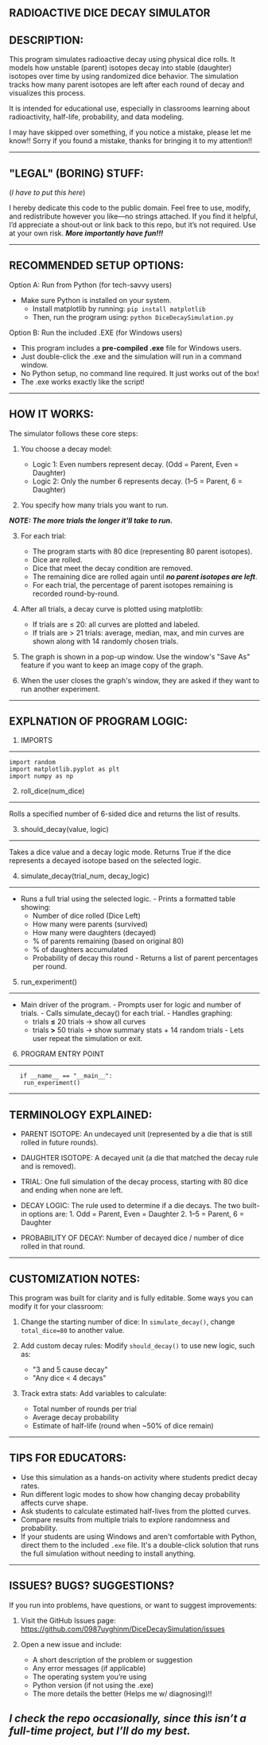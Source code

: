 RADIOACTIVE DICE DECAY SIMULATOR
------------

DESCRIPTION:
------------
This program simulates radioactive decay using physical dice rolls.
It models how unstable (parent) isotopes decay into stable (daughter) isotopes
over time by using randomized dice behavior. The simulation tracks how many
parent isotopes are left after each round of decay and visualizes this process.

It is intended for educational use, especially in classrooms learning about
radioactivity, half-life, probability, and data modeling.

I may have skipped over something, if you notice a mistake, please let me
know!! Sorry if you found a mistake, thanks for bringing it to my attention!!

-------------------------------------------------------------------------------
"LEGAL" (BORING) STUFF:
-----------------------
(_I have to put this here_)

I hereby dedicate this code to the public domain. Feel free to use,
modify, and redistribute however you like—no strings attached.
If you find it helpful, I’d appreciate a shout‑out or link back to
this repo, but it’s not required. Use at your own risk.
_**More importantly have fun!!!**_

-------------------------------------------------------------------------------
RECOMMENDED SETUP OPTIONS:
--------------------------
Option A: Run from Python (for tech-savvy users)
 - Make sure Python is installed on your system.
    - Install matplotlib by running:
         ```pip install matplotlib```
    - Then, run the program using:
         ```python DiceDecaySimulation.py```

Option B: Run the included .EXE (for Windows users)
 - This program includes a **pre-compiled .exe** file for Windows users.
  - Just double-click the .exe and the simulation will run in a command window.
  - No Python setup, no command line required. It just works out of the box!
  - The .exe works exactly like the script!

-------------------------------------------------------------------------------
HOW IT WORKS:
-------------
The simulator follows these core steps:
1. You choose a decay model:
   - Logic 1: Even numbers represent decay.
     (Odd = Parent, Even = Daughter)
   - Logic 2: Only the number 6 represents decay.
     (1–5 = Parent, 6 = Daughter)

2. You specify how many trials you want to run. 

***NOTE: The more trials the longer it'll take to run.***

3. For each trial:
   - The program starts with 80 dice (representing 80 parent isotopes).
   - Dice are rolled.
   - Dice that meet the decay condition are removed.
   - The remaining dice are rolled again until ***no parent isotopes are left***.
   - For each trial, the percentage of parent isotopes remaining is recorded round-by-round.

4. After all trials, a decay curve is plotted using matplotlib:
   - If trials are ≤ 20: all curves are plotted and labeled.
   - If trials are > 21 trials: average, median, max, and min curves are shown along with 14 randomly chosen trials.

5. The graph is shown in a pop-up window. Use the window's "Save As" feature if you want to keep an image copy of the graph.

6. When the user closes the graph's window, they are asked if they want to run another experiment.

-------------------------------------------------------------------------------
EXPLNATION OF PROGRAM LOGIC: 
------------------------------------

1. IMPORTS
----------
    import random
    import matplotlib.pyplot as plt
    import numpy as np

2. roll_dice(num_dice)
----------------------
   Rolls a specified number of 6-sided dice and returns the list of results.

3. should_decay(value, logic)
-----------------------------
  Takes a dice value and a decay logic mode. Returns True if the dice represents
    a decayed isotope based on the selected logic.

4. simulate_decay(trial_num, decay_logic)
-----------------------------------------
   - Runs a full trial using the selected logic.
    - Prints a formatted table showing:
        * Number of dice rolled (Dice Left)
        * How many were parents (survived)
        * How many were daughters (decayed)
        * % of parents remaining (based on original 80)
        * % of daughters accumulated
        * Probability of decay this round
    - Returns a list of parent percentages per round.

5. run_experiment()
-------------------
   - Main driver of the program.
    - Prompts user for logic and number of trials.
    - Calls simulate_decay() for each trial.
    - Handles graphing:
        * trials **≤** 20 trials → show all curves
        * trials **>** 50 trials → show summary stats + 14 random trials
    - Lets user repeat the simulation or exit.

6. PROGRAM ENTRY POINT
----------------------
	   if __name__ == "__main__":
        run_experiment()

-------------------------------------------------------------------------------
TERMINOLOGY EXPLAINED:
-----------------------

- PARENT ISOTOPE:
    An undecayed unit (represented by a die that is still rolled in future rounds).

- DAUGHTER ISOTOPE:
    A decayed unit (a die that matched the decay rule and is removed).

- TRIAL:
    One full simulation of the decay process, starting with 80 dice and ending
    when none are left.

- DECAY LOGIC:
    The rule used to determine if a die decays. The two built-in options are:
      1. Odd = Parent, Even = Daughter
      2. 1–5 = Parent, 6 = Daughter

- PROBABILITY OF DECAY:
    Number of decayed dice / number of dice rolled in that round.

-------------------------------------------------------------------------------
CUSTOMIZATION NOTES:
--------------------

This program was built for clarity and is fully editable. Some ways you
can modify it for your classroom:

1. Change the starting number of dice:
    In `simulate_decay()`, change `total_dice=80` to another value.

2. Add custom decay rules:
    Modify `should_decay()` to use new logic, such as:
    - "3 and 5 cause decay"
    - "Any dice < 4 decays"

3. Track extra stats:
    Add variables to calculate:
    - Total number of rounds per trial
    - Average decay probability
    - Estimate of half-life (round when ~50% of dice remain)

-------------------------------------------------------------------------------
TIPS FOR EDUCATORS:
-------------------

- Use this simulation as a hands-on activity where students predict decay rates.
- Run different logic modes to show how changing decay probability affects curve shape.
- Ask students to calculate estimated half-lives from the plotted curves.
- Compare results from multiple trials to explore randomness and probability.
- If your students are using Windows and aren't comfortable with Python,
  direct them to the included `.exe` file. It's a double-click solution
  that runs the full simulation without needing to install anything.

-------------------------------------------------------------------------------
ISSUES? BUGS? SUGGESTIONS?
-------------------

If you run into problems, have questions, or want to suggest improvements:

1. Visit the GitHub Issues page:
   https://github.com/0987uyghjnm/DiceDecaySimulation/issues

3. Open a new issue and include:
   - A short description of the problem or suggestion
   - Any error messages (if applicable)
   - The operating system you’re using
   - Python version (if not using the .exe)
   - The more details the better (Helps me w/ diagnosing)!!

***I check the repo occasionally, since this isn’t a full-time project,  but I’ll do my best.***
------------
